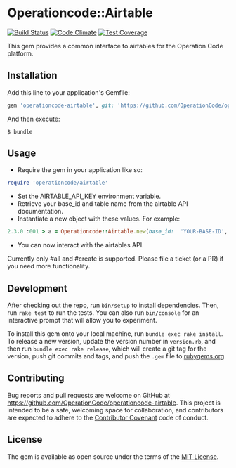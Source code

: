 # Operationcode::Airtable

[![Build Status](https://travis-ci.org/OperationCode/operationcode-airtable.svg?branch=master)](https://travis-ci.org/OperationCode/operationcode-airtable)
[![Code Climate](https://codeclimate.com/github/OperationCode/operationcode-airtable/badges/a.svg)](https://codeclimate.com/github/OperationCode/operationcode-airtable)
[![Test Coverage](https://codeclimate.com/github/OperationCode/operationcode-airtable/badges/coverage.svg)](https://codeclimate.com/github/OperationCode/operationcode-airtable/coverage)

This gem provides a common interface to airtables for the Operation Code platform.

## Installation

Add this line to your application's Gemfile:

```ruby
gem 'operationcode-airtable', git: 'https://github.com/OperationCode/operationcode-airtable'
```

And then execute:

    $ bundle

## Usage

* Require the gem in your application like so:
```ruby
require 'operationcode/airtable'
```
* Set the AIRTABLE_API_KEY environment variable.
* Retrieve your base_id and table name from the airtable API documentation.
* Instantiate a new object with these values. For example:
```ruby
2.3.0 :001 > a = Operationcode::Airtable.new(base_id:  'YOUR-BASE-ID', table: 'YOUR-TABLE-NAME')
```
* You can now interact with the airtables API.

Currently only #all and #create is supported. Please file a ticket (or a PR) if you need more functionality.

## Development

After checking out the repo, run `bin/setup` to install dependencies. Then, run `rake test` to run the tests. You can also run `bin/console` for an interactive prompt that will allow you to experiment.

To install this gem onto your local machine, run `bundle exec rake install`. To release a new version, update the version number in `version.rb`, and then run `bundle exec rake release`, which will create a git tag for the version, push git commits and tags, and push the `.gem` file to [rubygems.org](https://rubygems.org).

## Contributing

Bug reports and pull requests are welcome on GitHub at https://github.com/OperationCode/operationcode-airtable. This project is intended to be a safe, welcoming space for collaboration, and contributors are expected to adhere to the [Contributor Covenant](http://contributor-covenant.org) code of conduct.


## License

The gem is available as  open source under the terms of the [MIT License](http://opensource.org/licenses/MIT).

